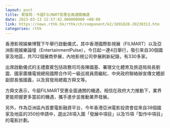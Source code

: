 ```yaml
---
layout: post
title: 貿發局：今屆FILMART受惠全面通關機遇
date: 2023-03-13 22:57:42.000000000 +08:00
link: https://news.rthk.hk/rthk/ch/component/k2/1691828-20230313.htm
categories: rthk
---
```


香港影視娛樂博覽下午舉行啟動儀式，其中香港國際影視展（FILMART）以及亞洲影視娛樂論壇（EntertainmentPulse），今日起一連4日舉行，吸引來自30個國家及地區，共702個展商參展，內地影視公司參展刷新紀錄，有330多家。

出席啟動儀式的主禮嘉賓包括政務司司長陳國基、署理文化體育及旅遊局局長劉震、國家廣播電視總局國際合作司一級巡視員周繼紅、中央政府聯絡辦宣傳文體部副部長張國義，以及貿發局總裁方舜文等。

方舜文表示，今屆FILMART受惠全面通關的機遇，相信在政府大力推動下，業界更能把握更多當前的機遇，攜手進步並推動業界發展。

另外，作為亞洲區內首要電影融資平台，今年香港亞洲電影投資會從來自38個國家及地區的350份申請中，選出28項入圍「發展中項目」以及15項「製作中項目」的電影計劃。
